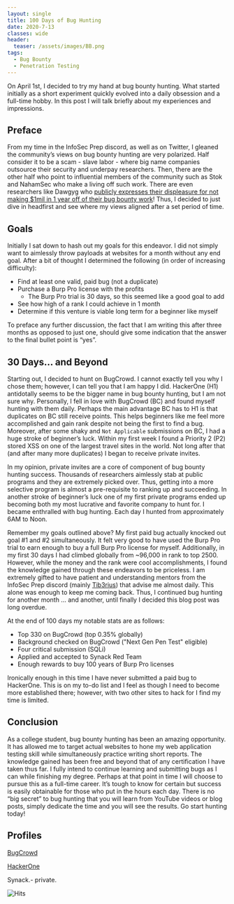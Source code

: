 ```yaml
---
layout: single
title: 100 Days of Bug Hunting
date: 2020-7-13
classes: wide
header:
  teaser: /assets/images/BB.png
tags:
  - Bug Bounty
  - Penetration Testing
---  
```


On April 1st, I decided to try my hand at bug bounty hunting. What started initially as a short experiment quickly evolved into a daily obsession and a full-time hobby. In this post I will talk briefly about my experiences and impressions.  

## Preface    

From my time in the InfoSec Prep discord, as well as on Twitter, I gleaned the community’s views on bug bounty hunting are very polarized. Half consider it to be a scam - slave labor - where big name companies outsource their security and underpay researchers. Then, there are the other half who point to influential members of the community such as Stok and NahamSec who make a living off such work. There are even researchers like Dawgyg who [publicly expresses their displeasure for not making $1mil in 1 year off of their bug bounty work](https://twitter.com/thedawgyg/status/1210293014586777600)! Thus, I decided to just dive in headfirst and see where my views aligned after a set period of time.  

## Goals

Initially I sat down to hash out my goals for this endeavor. I did not simply want to aimlessly throw payloads at websites for a month without any end goal. After a bit of thought I determined the following (in order of increasing difficulty):
-	Find at least one valid, paid bug (not a duplicate)
-	Purchase a Burp Pro license with the profits
	-	The Burp Pro trial is 30 days, so this seemed like a good goal to add
-	See how high of a rank I could achieve in 1 month
-	Determine if this venture is viable long term for a beginner like myself  

To preface any further discussion, the fact that I am writing this after three months as opposed to just one, should give some indication that the answer to the final bullet point is “yes”.   

## 30 Days… and Beyond  
Starting out, I decided to hunt on BugCrowd. I cannot exactly tell you why I chose them; however, I can tell you that I am happy I did. HackerOne (H1) antidotally seems to be the bigger name in bug bounty hunting, but I am not sure why. Personally, I fell in love with BugCrowd (BC) and found myself hunting with them daily. Perhaps the main advantage BC has to H1 is that duplicates on BC still receive points. This helps beginners like me feel more accomplished and gain rank despite not being the first to find a bug. Moreover, after some shaky and `Not Applicable` submissions on BC, I had a huge stroke of beginner’s luck. Within my first week I found a Priority 2 (P2) stored XSS on one of the largest travel sites in the world. Not long after that (and after many more duplicates) I began to receive private invites.  

In my opinion, private invites are a core of component of bug bounty hunting success. Thousands of researchers aimlessly stab at public programs and they are extremely picked over. Thus, getting into a more selective program is almost a pre-requisite to ranking up and succeeding. In another stroke of beginner’s luck one of my first private programs ended up becoming both my most lucrative and favorite company to hunt for. I became enthralled with bug hunting. Each day I hunted from approximately 6AM to Noon.  

Remember my goals outlined above? My first paid bug actually knocked out goal #1 and #2 simultaneously. It felt very good to have used the Burp Pro trial to earn enough to buy a full Burp Pro license for myself. Additionally, in my first 30 days I had climbed globally from ~96,000 in rank to top 2500. However, while the money and the rank were cool accomplishments, I found the knowledge gained through these endeavors to be priceless. I am extremely gifted to have patient and understanding mentors from the InfoSec Prep discord (mainly [Tib3rius](https://twitter.com/TibSec)) that advise me almost daily. This alone was enough to keep me coming back. Thus, I continued bug hunting for another month … and another, until finally I decided this blog post was long overdue.  

At the end of 100 days my notable stats are as follows:
-	Top 330 on BugCrowd (top 0.35% globally)
-	Background checked on BugCrowd ("Next Gen Pen Test" eligible)
-	Four critical submission (SQLi)
-	Applied and accepted to Synack Red Team
-	Enough rewards to buy 100 years of Burp Pro licenses  

Ironically enough in this time I have never submitted a paid bug to HackerOne. This is on my to-do list and I feel as though I need to become more established there; however, with two other sites to hack for I find my time is limited.  


## Conclusion    

As a college student, bug bounty hunting has been an amazing opportunity. It has allowed me to target actual websites to hone my web application testing skill while simultaneously practice writing short reports. The knowledge gained has been free and beyond that of any certification I have taken thus far. I fully intend to continue learning and submitting bugs as I can while finishing my degree. Perhaps at that point in time I will choose to pursue this as a full-time career. It’s tough to know for certain but success is easily obtainable for those who put in the hours each day. There is no “big secret” to bug hunting that you will learn from YouTube videos or blog posts, simply dedicate the time and you will see the results. Go start hunting today!  

## Profiles  
[BugCrowd](https://bugcrowd.com/cinzinga)  

[HackerOne](https://hackerone.com/cinzinga)  

Synack.- private.  



![Hits](https://hitcounter.pythonanywhere.com/count/tag.svg?url=https%3A%2F%2Fcinzinga.github.io%2FBug-Bounty%2F)




